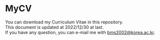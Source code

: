 # MyCV
You can download my Curriculum Vitae in this repository.\
This document is updated at 2022/12/30 at last.\
If you have any question, you can e-mail me with bms2002@korea.ac.kr. 
